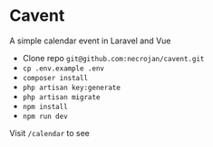 # Cavent

A simple calendar event in Laravel and Vue

- Clone repo `git@github.com:necrojan/cavent.git`
- `cp .env.example .env`
- `composer install`
- `php artisan key:generate`
- `php artisan migrate`
- `npm install`
- `npm run dev`

Visit `/calendar` to see
